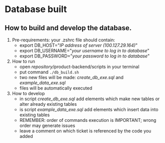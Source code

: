 # Database built
How to build and develop the database. 
---
1. Pre-requirements: your .zshrc file should contain:
    - export DB_HOST="*IP address of server (100.127.29.164)*"
    - export DB_USERNAME="*your username to log in to database*"
    - export DB_PASSWORD="*your password to log in to database*"
2. How to run
    - open *repository*/product-backend/scripts in your terminal
    - put command `./db_build.sh`
    - two new files will be made: *create_db_exe.sql* and *example_data_exe.sql*
    - files will be automatically executed
3. How to develop
    - in script *create_db_exe.sql* add elements which make new tables or alter already existing tables
    - is script *example_data_exe.sql* add elements which insert data into existing tables
    - REMEMBER: order of commands execution is IMPORTANT; wrong order may generate issues
    - leave a comment on which ticket is referenced by the code you added
